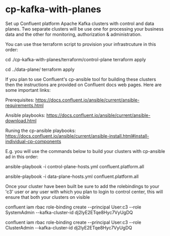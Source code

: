 # cp-kafka-with-planes
Set up Confluent platform Apache Kafka clusters with control and data planes. Two separate clusters will be use one for processing your business data and the other for monitoring, authorization & administration.

You can use thse terraform script to provision your infrastrcuture in this order:

cd ./cp-kafka-with-planes/terraform/control-plane
terraform apply

cd ../data-plane/
terraform apply

If you plan to use Confluent's cp-ansible tool for building these clusters then the instructions are provided on Confluent docs web pages. Here are some important links:

Prerequisites: https://docs.confluent.io/ansible/current/ansible-requirements.html

Ansible playbooks: https://docs.confluent.io/ansible/current/ansible-download.html

Runing the cp-ansible playbooks: https://docs.confluent.io/ansible/current/ansible-install.html#install-individual-cp-components

E.g. you will use the commands below to build your clusters with cp-ansible ad in this order:

ansible-playbook -i control-plane-hosts.yml confluent.platform.all

ansible-playbook -i data-plane-hosts.yml confluent.platform.all

Once your cluster have been built be sure to add the rolebindings to your 'c3' user or any user with which you plan to login to control center, this will ensure that both your clusters on visible 

confluent iam rbac role-binding create --principal User:c3 --role SystemAdmin --kafka-cluster-id dj2lyE2ETqe8Hyc7VyUgDQ

confluent iam rbac role-binding create --principal User:c3 --role ClusterAdmin --kafka-cluster-id dj2lyE2ETqe8Hyc7VyUgDQ
